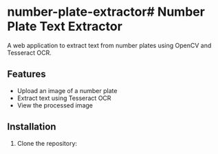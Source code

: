 # number-plate-extractor# Number Plate Text Extractor

A web application to extract text from number plates using OpenCV and Tesseract OCR.

## Features
- Upload an image of a number plate
- Extract text using Tesseract OCR
- View the processed image

## Installation
1. Clone the repository:

